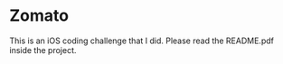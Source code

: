 # Zomato
This is an iOS coding challenge that I did. Please read the README.pdf inside the project.
